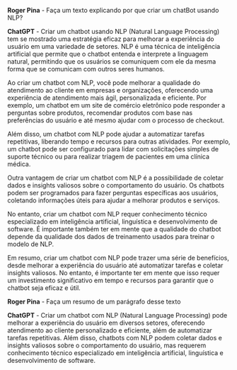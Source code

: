 **Roger Pina** - Faça um texto explicando por que criar um chatBot usando NLP?

**ChatGPT** - Criar um chatbot usando NLP (Natural Language Processing) tem se mostrado uma estratégia eficaz para melhorar a experiência do usuário em uma variedade de setores. NLP é uma técnica de inteligência artificial que permite que o chatbot entenda e interprete a linguagem natural, permitindo que os usuários se comuniquem com ele da mesma forma que se comunicam com outros seres humanos.

Ao criar um chatbot com NLP, você pode melhorar a qualidade do atendimento ao cliente em empresas e organizações, oferecendo uma experiência de atendimento mais ágil, personalizada e eficiente. Por exemplo, um chatbot em um site de comércio eletrônico pode responder a perguntas sobre produtos, recomendar produtos com base nas preferências do usuário e até mesmo ajudar com o processo de checkout.

Além disso, um chatbot com NLP pode ajudar a automatizar tarefas repetitivas, liberando tempo e recursos para outras atividades. Por exemplo, um chatbot pode ser configurado para lidar com solicitações simples de suporte técnico ou para realizar triagem de pacientes em uma clínica médica.

Outra vantagem de criar um chatbot com NLP é a possibilidade de coletar dados e insights valiosos sobre o comportamento do usuário. Os chatbots podem ser programados para fazer perguntas específicas aos usuários, coletando informações úteis para ajudar a melhorar produtos e serviços.

No entanto, criar um chatbot com NLP requer conhecimento técnico especializado em inteligência artificial, linguística e desenvolvimento de software. É importante também ter em mente que a qualidade do chatbot depende da qualidade dos dados de treinamento usados para treinar o modelo de NLP.

Em resumo, criar um chatbot com NLP pode trazer uma série de benefícios, desde melhorar a experiência do usuário até automatizar tarefas e coletar insights valiosos. No entanto, é importante ter em mente que isso requer um investimento significativo em tempo e recursos para garantir que o chatbot seja eficaz e útil.



**Roger Pina** - Faça um resumo de um parágrafo desse texto

**ChatGPT** - Criar um chatbot com NLP (Natural Language Processing) pode melhorar a experiência do usuário em diversos setores, oferecendo atendimento ao cliente personalizado e eficiente, além de automatizar tarefas repetitivas. Além disso, chatbots com NLP podem coletar dados e insights valiosos sobre o comportamento do usuário, mas requerem conhecimento técnico especializado em inteligência artificial, linguística e desenvolvimento de software.
